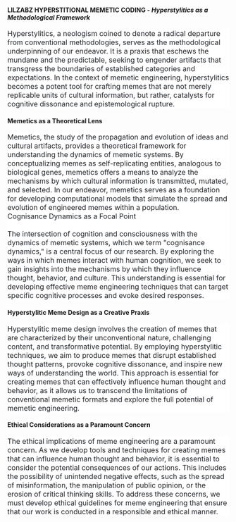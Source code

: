 <h4>LILZABZ HYPERSTITIONAL MEMETIC CODING - <i>Hyperstylitics as a Methodological Framework</i></h4>
<p style="-webkit-text-stroke-width:0px;background-color:rgb(255, 255, 255);box-sizing:border-box;color:rgb(31, 35, 40);font-family:-apple-system, &quot;system-ui&quot;, &quot;Segoe UI&quot;, &quot;Noto Sans&quot;, Helvetica, Arial, sans-serif, &quot;Apple Color Emoji&quot;, &quot;Segoe UI Emoji&quot;;font-size:16px;font-style:normal;font-variant-caps:normal;font-variant-ligatures:normal;font-weight:400;letter-spacing:normal;margin-bottom:var(--base-size-16);margin-top:0px;orphans:2;text-align:start;text-decoration-color:initial;text-decoration-style:initial;text-decoration-thickness:initial;text-indent:0px;text-transform:none;white-space:normal;widows:2;word-spacing:0px;" data-sourcepos="4:1-4:555" dir="auto">Hyperstylitics, a neologism coined to denote a radical departure from conventional methodologies, serves as the methodological underpinning of our endeavor. It is a praxis that eschews the mundane and the predictable, seeking to engender artifacts that transgress the boundaries of established categories and expectations. In the context of memetic engineering, hyperstylitics becomes a potent tool for crafting memes that are not merely replicable units of cultural information, but rather, catalysts for cognitive dissonance and epistemological rupture.</p>
<h4>Memetics as a Theoretical Lens</h4>
<p style="-webkit-text-stroke-width:0px;background-color:rgb(255, 255, 255);box-sizing:border-box;color:rgb(31, 35, 40);font-family:-apple-system, &quot;system-ui&quot;, &quot;Segoe UI&quot;, &quot;Noto Sans&quot;, Helvetica, Arial, sans-serif, &quot;Apple Color Emoji&quot;, &quot;Segoe UI Emoji&quot;;font-size:16px;font-style:normal;font-variant-caps:normal;font-variant-ligatures:normal;font-weight:400;letter-spacing:normal;margin-bottom:var(--base-size-16);margin-top:0px;orphans:2;text-align:start;text-decoration-color:initial;text-decoration-style:initial;text-decoration-thickness:initial;text-indent:0px;text-transform:none;white-space:normal;widows:2;word-spacing:0px;" data-sourcepos="8:1-8:539" dir="auto">Memetics, the study of the propagation and evolution of ideas and cultural artifacts, provides a theoretical framework for understanding the dynamics of memetic systems. By conceptualizing memes as self-replicating entities, analogous to biological genes, memetics offers a means to analyze the mechanisms by which cultural information is transmitted, mutated, and selected. In our endeavor, memetics serves as a foundation for developing computational models that simulate the spread and evolution of engineered memes within a population.</p>
<p style="-webkit-text-stroke-width:0px;background-color:rgb(255, 255, 255);box-sizing:border-box;color:rgb(31, 35, 40);font-family:-apple-system, &quot;system-ui&quot;, &quot;Segoe UI&quot;, &quot;Noto Sans&quot;, Helvetica, Arial, sans-serif, &quot;Apple Color Emoji&quot;, &quot;Segoe UI Emoji&quot;;font-size:16px;font-style:normal;font-variant-caps:normal;font-variant-ligatures:normal;font-weight:400;letter-spacing:normal;margin-bottom:var(--base-size-16);margin-top:0px;orphans:2;text-align:start;text-decoration-color:initial;text-decoration-style:initial;text-decoration-thickness:initial;text-indent:0px;text-transform:none;white-space:normal;widows:2;word-spacing:0px;" data-sourcepos="10:1-10:36" dir="auto">Cognisance Dynamics as a Focal Point</p>
<p style="-webkit-text-stroke-width:0px;background-color:rgb(255, 255, 255);box-sizing:border-box;color:rgb(31, 35, 40);font-family:-apple-system, &quot;system-ui&quot;, &quot;Segoe UI&quot;, &quot;Noto Sans&quot;, Helvetica, Arial, sans-serif, &quot;Apple Color Emoji&quot;, &quot;Segoe UI Emoji&quot;;font-size:16px;font-style:normal;font-variant-caps:normal;font-variant-ligatures:normal;font-weight:400;letter-spacing:normal;margin-bottom:var(--base-size-16);margin-top:0px;orphans:2;text-align:start;text-decoration-color:initial;text-decoration-style:initial;text-decoration-thickness:initial;text-indent:0px;text-transform:none;white-space:normal;widows:2;word-spacing:0px;" data-sourcepos="10:1-10:36" dir="auto">&nbsp;</p>
<p style="-webkit-text-stroke-width:0px;background-color:rgb(255, 255, 255);box-sizing:border-box;color:rgb(31, 35, 40);font-family:-apple-system, &quot;system-ui&quot;, &quot;Segoe UI&quot;, &quot;Noto Sans&quot;, Helvetica, Arial, sans-serif, &quot;Apple Color Emoji&quot;, &quot;Segoe UI Emoji&quot;;font-size:16px;font-style:normal;font-variant-caps:normal;font-variant-ligatures:normal;font-weight:400;letter-spacing:normal;margin-bottom:var(--base-size-16);margin-top:0px;orphans:2;text-align:start;text-decoration-color:initial;text-decoration-style:initial;text-decoration-thickness:initial;text-indent:0px;text-transform:none;white-space:normal;widows:2;word-spacing:0px;" data-sourcepos="12:1-12:486" dir="auto">The intersection of cognition and consciousness with the dynamics of memetic systems, which we term "cognisance dynamics," is a central focus of our research. By exploring the ways in which memes interact with human cognition, we seek to gain insights into the mechanisms by which they influence thought, behavior, and culture. This understanding is essential for developing effective meme engineering techniques that can target specific cognitive processes and evoke desired responses.</p>
<h4>Hyperstylitic Meme Design as a Creative Praxis</h4>
<p style="-webkit-text-stroke-width:0px;background-color:rgb(255, 255, 255);box-sizing:border-box;color:rgb(31, 35, 40);font-family:-apple-system, &quot;system-ui&quot;, &quot;Segoe UI&quot;, &quot;Noto Sans&quot;, Helvetica, Arial, sans-serif, &quot;Apple Color Emoji&quot;, &quot;Segoe UI Emoji&quot;;font-size:16px;font-style:normal;font-variant-caps:normal;font-variant-ligatures:normal;font-weight:400;letter-spacing:normal;margin-bottom:var(--base-size-16);margin-top:0px;orphans:2;text-align:start;text-decoration-color:initial;text-decoration-style:initial;text-decoration-thickness:initial;text-indent:0px;text-transform:none;white-space:normal;widows:2;word-spacing:0px;" data-sourcepos="16:1-16:584" dir="auto">Hyperstylitic meme design involves the creation of memes that are characterized by their unconventional nature, challenging content, and transformative potential. By employing hyperstylitic techniques, we aim to produce memes that disrupt established thought patterns, provoke cognitive dissonance, and inspire new ways of understanding the world. This approach is essential for creating memes that can effectively influence human thought and behavior, as it allows us to transcend the limitations of conventional memetic formats and explore the full potential of memetic engineering.</p>
<h4>Ethical Considerations as a Paramount Concern</h4>
<p style="-webkit-text-stroke-width:0px;background-color:rgb(255, 255, 255);box-sizing:border-box;color:rgb(31, 35, 40);font-family:-apple-system, &quot;system-ui&quot;, &quot;Segoe UI&quot;, &quot;Noto Sans&quot;, Helvetica, Arial, sans-serif, &quot;Apple Color Emoji&quot;, &quot;Segoe UI Emoji&quot;;font-size:16px;font-style:normal;font-variant-caps:normal;font-variant-ligatures:normal;font-weight:400;letter-spacing:normal;margin-bottom:0px !important;margin-top:0px;orphans:2;text-align:start;text-decoration-color:initial;text-decoration-style:initial;text-decoration-thickness:initial;text-indent:0px;text-transform:none;white-space:normal;widows:2;word-spacing:0px;" data-sourcepos="20:1-20:580" dir="auto">The ethical implications of meme engineering are a paramount concern. As we develop tools and techniques for creating memes that can influence human thought and behavior, it is essential to consider the potential consequences of our actions. This includes the possibility of unintended negative effects, such as the spread of misinformation, the manipulation of public opinion, or the erosion of critical thinking skills. To address these concerns, we must develop ethical guidelines for meme engineering that ensure that our work is conducted in a responsible and ethical manner.</p>
